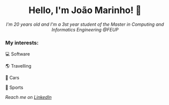 <h1 align="center">Hello, I'm João Marinho! 🌻</h1>

<p align="center" style="font-style:italic;">I'm 20 years old and I'm a 3st year student of the Master in Computing and Informatics Engineering @FEUP</p>

### My interests:

💻 Software

🌎 Travelling

🚗 Cars

💪 Sports
 
_Reach me on [LinkedIn](https://www.linkedin.com/in/joaoamarinho/)_
<!--
Here are some ideas to get you started:

- 🔭 I’m currently working on ...
- 🌱 I’m currently learning ...
- 👯 I’m looking to collaborate on ...
- 🤔 I’m looking for help with ...
- 💬 Ask me about ...
- 📫 How to reach me: ...
- 😄 Pronouns: ...
- ⚡ Fun fact: ...
-->
